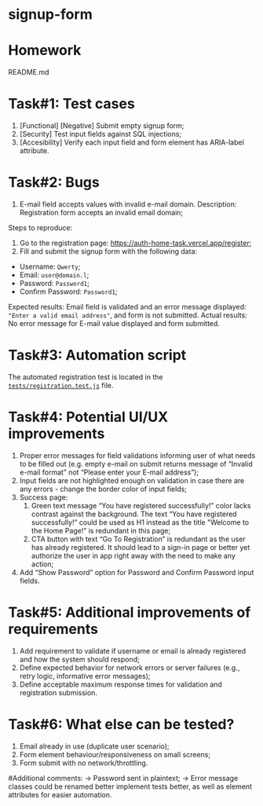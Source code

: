 # signup-form
Homework
=======
README.md

# Task#1: Test cases
1. [Functional] [Negative] Submit empty signup form;
2. [Security] Test input fields against SQL injections;
3. [Accesibility] Verify each input field and form element has ARIA-label attribute.

# Task#2: Bugs

1. E-mail field accepts values with invalid e-mail domain.
Description: Registration form accepts an invalid email domain;

Steps to reproduce:
1. Go to the registration page: https://auth-home-task.vercel.app/register;
2. Fill and submit the signup form with the following data:
- Username: `Qwerty`;
- Email: `user@domain.l`;
- Password: `Password1`;
- Confirm Password: `Password1`;

Expected results: Email field is validated and an error message displayed: `"Enter a valid email address"`, and form is not submitted.
Actual results: No error message for E-mail value displayed and form submitted.

# Task#3: Automation script
The automated registration test is located in the [`tests/registration.test.js`](tests/registration.test.js) file.

# Task#4: Potential UI/UX improvements
1. Proper error messages for field validations informing user of what needs to be filled out (e.g. empty e-mail on submit returns message of “Invalid e-mail format” not “Please enter your E-mail address”);
2. Input fields are not highlighted enough on validation in case there are any errors - change the border color of input fields;
3. Success page:
    1. Green text message “You have registered successfully!” color lacks contrast against the background. The text “You have registered successfully!” could be used as H1 instead as the title "Welcome to the Home Page!” is redundant in this page;
    2. CTA button with text “Go To Registration” is redundant as the user has already registered. It should lead to a sign-in page or better yet authorize the user in app right away with the need to make any action;
4. Add “Show Password” option for Password and Confirm Password input fields.

# Task#5: Additional improvements of requirements
1. Add requirement to validate if username or email is already registered and how the system should respond;
2. Define expected behavior for network errors or server failures (e.g., retry logic, informative error messages);
3. Define acceptable maximum response times for validation and registration submission.


# Task#6: What else can be tested?
1. Email already in use (duplicate user scenario);
2. Form element behaviour/responsiveness on small screens;
3. Form submit with no network/throttling.

#Additional comments:
→ Password sent in plaintext;
→ Error message classes could be renamed better implement tests better, as well as element attributes for easier automation.
